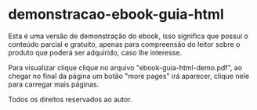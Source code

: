 # demonstracao-ebook-guia-html

Esta é uma versão de demonstração do ebook, isso significa que possui o conteúdo parcial e gratuito, apenas para compreensão do leitor sobre o produto que poderá ser adquirido, caso lhe interesse.

Para visualizar clique clique no arquivo "ebook-guia-html-demo.pdf", ao chegar no final da página um botão "more pages" irá aparecer, clique nele para carregar mais páginas.

Todos os direitos reservados ao autor.
